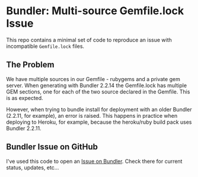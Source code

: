 # Bundler: Multi-source Gemfile.lock Issue

This repo contains a minimal set of code to reproduce an issue with incompatible `Gemfile.lock` files.

## The Problem

We have multiple sources in our Gemfile - rubygems and a private gem server.
When generating with Bundler 2.2.14 the Gemfile.lock has multiple GEM sections, one for each of the two source declared in the Gemfile.
This is as expected.

However, when trying to bundle install for deployment with an older Bundler (2.2.11, for example), an error is raised.
This happens in practice when deploying to Heroku, for example, because the heroku/ruby build pack uses Bundler 2.2.11.

## Bundler Issue on GitHub

I've used this code to open an [Issue on Bundler](https://github.com/rubygems/rubygems/issues/4452).
Check there for current status, updates, etc…

